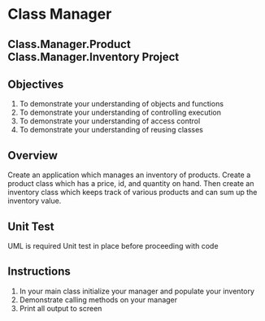 # Class Manager

## Class.Manager.Product Class.Manager.Inventory Project 

## Objectives

1. To demonstrate your understanding of objects and functions
2. To demonstrate your understanding of controlling execution
3. To demonstrate your understanding of access control
4. To demonstrate your understanding of reusing classes


## Overview

Create an application which manages an inventory of products. Create a product class which has a price, id, and quantity on hand. Then create an inventory class which keeps track of various products and can sum up the inventory value.

## Unit Test

UML is required
Unit test in  place before proceeding with code

## Instructions

1. In your main class initialize your manager and populate your inventory
2. Demonstrate calling methods on your manager
3. Print all output to screen
